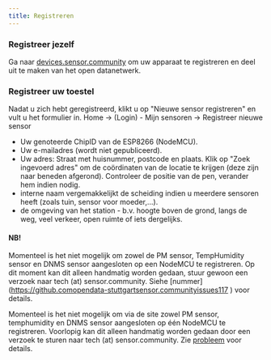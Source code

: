 ```yaml
---
title: Registreren
---
```


### Registreer jezelf

Ga naar [devices.sensor.community](https://devices.sensor.community) om uw apparaat te registreren en deel uit te maken van het open datanetwerk.


### Registreer uw toestel
Nadat u zich hebt geregistreerd, klikt u op "Nieuwe sensor registreren" en vult u het formulier in.
Home -> (Login) - Mijn sensoren -> Registreer nieuwe sensor

* Uw genoteerde ChipID van de ESP8266 (NodeMCU).
* Uw e-mailadres (wordt niet gepubliceerd).
* Uw adres: Straat met huisnummer, postcode en plaats. Klik op "Zoek ingevoerd adres" om de coördinaten van de locatie te krijgen (deze zijn naar beneden afgerond). Controleer de positie van de pen, verander hem indien nodig.
* interne naam vergemakkelijkt de scheiding indien u meerdere sensoren heeft (zoals tuin, sensor voor moeder,...).
* de omgeving van het station - b.v. hoogte boven de grond, langs de weg, veel verkeer, open ruimte of iets dergelijks.

#### NB!
Momenteel is het niet mogelijk om zowel de PM sensor, TempHumidity sensor en DNMS sensor aangesloten op een NodeMCU te registreren.
Op dit moment kan dit alleen handmatig worden gedaan, stuur gewoon een verzoek naar tech (at) sensor.community.
Siehe [nummer] (https://github.comopendata-stuttgartsensor.communityissues117
) voor details.

Momenteel is het niet mogelijk om via de site zowel PM sensor, temphumidity en DNMS sensor aangesloten op één NodeMCU te registreren.
Voorlopig kan dit alleen handmatig worden gedaan door een verzoek te sturen naar tech (at) sensor.community.
Zie [probleem](https://github.comopendata-stuttgartsensor.communityissues117
) voor details.

